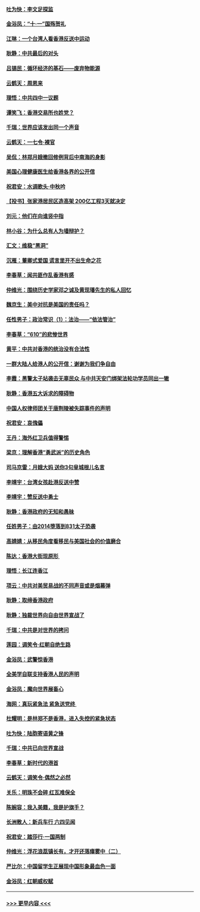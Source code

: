 #### [吐为快：李文足探监](../pages/nsc993/n11509622.md?t=09101611) 
#### [金浴凤：“十‧一”国殇贺礼](../pages/nsc993/n11509593.md?t=09101611) 
#### [江琳：一个台湾人看香港反送中运动](../pages/nsc993/n11509211.md?t=09101611) 
#### [耿静：中共最后的对头](../pages/nsc993/n11508308.md?t=09101611) 
#### [吕锡民：循环经济的基石——废弃物能源](../pages/nsc993/n11508212.md?t=09101611) 
#### [云鹤天：周恩来](../pages/nsc993/n11508055.md?t=09101611) 
#### [理悟：中共四中一议题](../pages/nsc993/n11507782.md?t=09101611) 
#### [谭笑飞：香港交易所也姓党？](../pages/nsc993/n11507753.md?t=09101611) 
#### [千瑞：世界应该发出同一个声音](../pages/nsc993/n11507290.md?t=09101611) 
#### [云鹤天：一七令‧裸官](../pages/nsc993/n11507177.md?t=09101611) 
#### [吴侃：林郑月娥撤回修例背后中南海的身影](../pages/nsc993/n11506876.md?t=09101611) 
#### [美国心理健康医生给香港各界的公开信](../pages/nsc993/n11506809.md?t=09101611) 
#### [祝君安：水调歌头‧中秋吟](../pages/nsc993/n11506758.md?t=09101611) 
#### [【投书】张家港居民区造高架 200亿工程3天就决定](../pages/nsc993/n11506682.md?t=09101611) 
#### [刘元：他们在向谁竖中指](../pages/nsc993/n11505384.md?t=09101611) 
#### [林小谷：为什么总有人为墙辩护？](../pages/nsc993/n11505226.md?t=09101611) 
#### [汇文：维稳“黑洞”](../pages/nsc993/n11504347.md?t=09101611) 
#### [沉雁：董卿式爱国 谎言里开不出生命之花](../pages/nsc993/n11503215.md?t=09101611) 
#### [李春草：闻共匪作乱香港有感](../pages/nsc993/n11503072.md?t=09101611) 
#### [仲维光：围绕历史学家邓之诚及黄现璠先生的私人回忆](../pages/nsc993/n11501330.md?t=09101611) 
#### [魏京生：美中对抗是美国的责任吗？](../pages/nsc993/n11500723.md?t=09101611) 
#### [任性男子：政治常识（1）：法治——“依法管治”](../pages/nsc993/n11500791.md?t=09101611) 
#### [李春草：“610”的悲惨世界](../pages/nsc993/n11501141.md?t=09101611) 
#### [黄平：中共对香港的统治没有合法性](../pages/nsc993/n11499473.md?t=09101611) 
#### [一群大陆人给港人的公开信：谢谢为我们争自由](../pages/nsc993/n11500402.md?t=09101611) 
#### [李霞：黑警太子站袭击无辜民众 与中共天安门绑架法轮功学员同出一辙](../pages/nsc993/n11499805.md?t=09101611) 
#### [耿静：香港五大诉求的障碍物](../pages/nsc993/n11497578.md?t=09101611) 
#### [中国人权律师团关于唐荆陵被失踪事件的声明](../pages/nsc993/n11500014.md?t=09101611) 
#### [祝君安：哀傀儡](../pages/nsc993/n11499776.md?t=09101611) 
#### [王丹：海外红卫兵值得警惕](../pages/nsc993/n11498138.md?t=09101611) 
#### [梁京：理解香港“勇武派”的历史角色](../pages/nsc993/n11498006.md?t=09101611) 
#### [司马京雷：月娥大妈  送你3句皇城根儿名言](../pages/nsc993/n11497885.md?t=09101611) 
#### [李靖宇：台湾女孩赴港反送中赞](../pages/nsc993/n11497721.md?t=09101611) 
#### [李靖宇：赞反送中勇士](../pages/nsc993/n11497452.md?t=09101611) 
#### [耿静：香港政府的无知和愚昧](../pages/nsc993/n11494238.md?t=09101611) 
#### [任姓男子：由2014堕落到831太子恐袭](../pages/nsc993/n11496683.md?t=09101611) 
#### [高婧婧：从移民角度看移民与美国社会的价值磨合](../pages/nsc993/n11495757.md?t=09101611) 
#### [陈达：香港大街现原形 ](../pages/nsc993/n11495441.md?t=09101611) 
#### [理悟：长江连香江](../pages/nsc993/n11495377.md?t=09101611) 
#### [项云：中共对美贸易战的不同声音或是烟幕弹](../pages/nsc993/n11494929.md?t=09101611) 
#### [耿静：取缔香港政府](../pages/nsc993/n11494218.md?t=09101611) 
#### [耿静：独裁世界向自由世界宣战了](../pages/nsc993/n11494190.md?t=09101611) 
#### [千瑞：中共是对世界的拷问](../pages/nsc993/n11493021.md?t=09101611) 
#### [莲园：调笑令‧红朝自绝生路](../pages/nsc993/n11493011.md?t=09101611) 
#### [金浴凤：武警惊香港](../pages/nsc993/n11492994.md?t=09101611) 
#### [全美学自联支持香港人民的声明](../pages/nsc993/n11492630.md?t=09101611) 
#### [金浴凤：魔向世界展畜心](../pages/nsc993/n11492599.md?t=09101611) 
#### [海网：真玩紧急法 紧急送党终 ](../pages/nsc993/n11492535.md?t=09101611) 
#### [杜耀明：是林郑不是香港，进入失控的紧急状态](../pages/nsc993/n11491420.md?t=09101611) 
#### [吐为快：陆胞寄语黄之锋](../pages/nsc993/n11491117.md?t=09101611) 
#### [千瑞：中共已向世界宣战](../pages/nsc993/n11490123.md?t=09101611) 
#### [李春草：新时代的港首](../pages/nsc993/n11489864.md?t=09101611) 
#### [云鹤天：调笑令·偶然之必然](../pages/nsc993/n11489701.md?t=09101611) 
#### [关乐：明珠不会碎 红瓦难保全](../pages/nsc993/n11489647.md?t=09101611) 
#### [陈婉容：我入美籍，我是护旗手？](../pages/nsc993/n11487908.md?t=09101611) 
#### [长洲散人：新兵车行 六四见闻](../pages/nsc993/n11487729.md?t=09101611) 
#### [祝君安：踏莎行‧一国两制](../pages/nsc993/n11487699.md?t=09101611) 
#### [仲维光：浮花浪蕊镇长有，才开还落瘴雾中（二）](../pages/nsc993/n11483286.md?t=09101611) 
#### [严比尔：中国留学生正展现中国形象最血色一面](../pages/nsc993/n11485145.md?t=09101611) 
#### [金浴凤：红朝威权赋](../pages/nsc993/n11485191.md?t=09101611) 

----
#### [ >>> 更早内容 <<< ](../indexes/nsc993-earlier.md)
